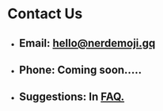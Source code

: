 # Contact Us
- ## Email: hello@nerdemoji.gq
- ## Phone: Coming soon.....
- ## Suggestions: In [FAQ.](http://nerdemoji.gq/faq)
